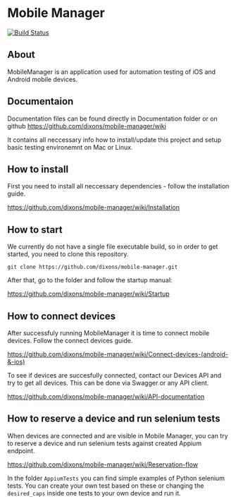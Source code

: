 # Mobile Manager

[![Build Status](https://travis-ci.com/dixons/mobile-manager.svg?branch=master)](https://travis-ci.com/dixons/mobile-manager)

## About
MobileManager is an application used for automation testing of iOS and Android mobile devices.


## Documentaion
Documentation files can be found directly in Documentation folder or on github https://github.com/dixons/mobile-manager/wiki

It contains all neccessary info how to install/update this project and setup basic testing environemnt on Mac or Linux.


## How to install
First you need to install all neccessary dependencies - follow the installation guide.

https://github.com/dixons/mobile-manager/wiki/Installation


## How to start
We currently do not have a single file executable build, so in order to get started, you need to clone this repository.

    git clone https://github.com/dixons/mobile-manager.git

After that, go to the folder and follow the startup manual:

https://github.com/dixons/mobile-manager/wiki/Startup


## How to connect devices
After successfuly running MobileManager it is time to connect mobile devices. Follow the connect devices guide.

https://github.com/dixons/mobile-manager/wiki/Connect-devices-(android-&-ios)
    
To see if devices are succesfully connected, contact our Devices API and try to get all devices. This can be done via Swagger or any API client.

https://github.com/dixons/mobile-manager/wiki/API-documentation
    
## How to reserve a device and run selenium tests
When devices are connected and are visible in Mobile Manager, you can try to reserve a device and run selenium tests against created Appium endpoint.

https://github.com/dixons/mobile-manager/wiki/Reservation-flow
    
In the folder `AppiumTests` you can find simple examples of Python selenium tests. You can create your own test based on these or changing the `desired_caps` inside one tests to your own device and run it.
